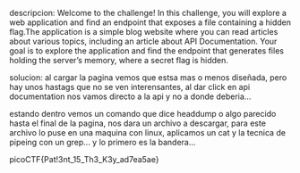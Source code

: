 descripcion:
	Welcome to the challenge! In this challenge, you will explore a web application and find an endpoint that exposes a file containing a hidden flag.The application is a simple blog website where you can read articles about various topics, including an article about API Documentation. Your goal is to explore the application and find the endpoint that generates files holding the server’s memory, where a secret flag is hidden.

solucion:
al cargar la pagina vemos que estsa mas o menos diseñada, pero hay unos hastags que no se ven interensantes, al dar click en api documentation nos vamos directo a la api y no a donde deberia...

estando dentro vemos un comando que dice headdump o algo parecido hasta el final de la pagina, nos dara un archivo a descargar, para este archivo lo puse en una maquina con linux, aplicamos un cat y la tecnica de pipeing con un grep... y lo primero es la bandera...


picoCTF{Pat!3nt_15_Th3_K3y_ad7ea5ae}
